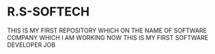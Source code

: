 # R.S-SOFTECH
THIS IS MY FIRST REPOSITORY WHICH ON THE NAME OF SOFTWARE COMPANY WHICH I AM WORKING NOW
THIS IS MY FIRST SOFTWARE DEVELOPER JOB
